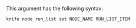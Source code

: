 This argument has the following syntax:

```bash
knife node run_list set NODE_NAME RUN_LIST_ITEM
```
